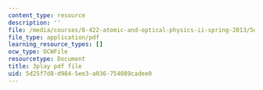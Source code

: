 ```yaml
---
content_type: resource
description: ''
file: /media/courses/8-422-atomic-and-optical-physics-ii-spring-2013/5d25f7d8d9845ee3a036754089cadee0_q5iBqycJuqU.pdf
file_type: application/pdf
learning_resource_types: []
ocw_type: OCWFile
resourcetype: Document
title: 3play pdf file
uid: 5d25f7d8-d984-5ee3-a036-754089cadee0
---
```

